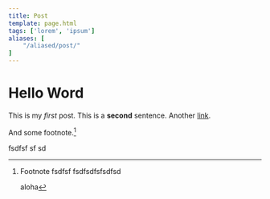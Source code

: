 ```yaml
---
title: Post
template: page.html
tags: ['lorem', 'ipsum']
aliases: [
    "/aliased/post/"
]
---
```


# Hello Word

This is my *first* post. This is a **second** sentence. Another [link](#).

And some footnote.[^11]

[^11]: Footnote
    fsdfsf
    fsdfsdfsfsdfsd

    aloha

[^2]: Lorem ipsum

    Next line

fsdfsf sf sd
